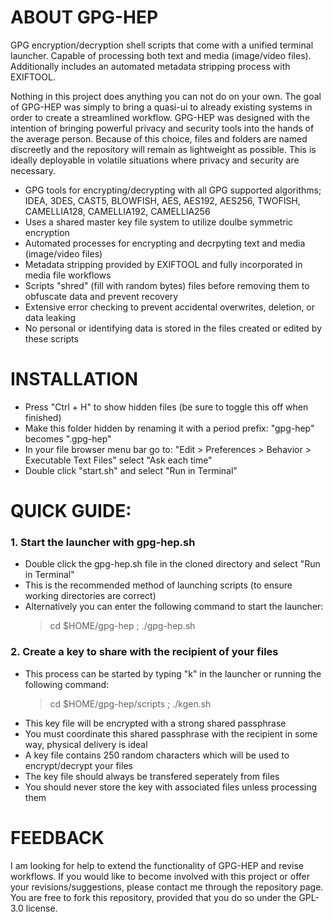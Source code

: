 # ABOUT GPG-HEP
GPG encryption/decryption shell scripts that come with a unified terminal launcher. Capable of processing both text and media (image/video files). Additionally includes an automated metadata stripping process with EXIFTOOL. 

Nothing in this project does anything you can not do on your own. The goal of GPG-HEP was simply to bring a quasi-ui to already existing systems in order to create a streamlined workflow. GPG-HEP was designed with the intention of bringing powerful privacy and security tools into the hands of the average person. Because of this choice, files and folders are named discreetly and the repository will remain as lightweight as possible. This is ideally deployable in volatile situations where privacy and security are necessary.

- GPG tools for encrypting/decrypting with all GPG supported algorithms; IDEA, 3DES, CAST5, BLOWFISH, AES, AES192, AES256, TWOFISH, CAMELLIA128, CAMELLIA192, CAMELLIA256
- Uses a shared master key file system to utilize doulbe symmetric encryption
- Automated processes for encrypting and decrpyting text and media (image/video files)
- Metadata stripping provided by EXIFTOOL and fully incorporated in media file workflows
- Scripts "shred" (fill with random bytes) files before removing them to obfuscate data and prevent recovery
- Extensive error checking to prevent accidental overwrites, deletion, or data leaking
- No personal or identifying data is stored in the files created or edited by these scripts

# INSTALLATION
- Press "Ctrl + H" to show hidden files (be sure to toggle this off when finished)
- Make this folder hidden by renaming it with a period prefix: 
  "gpg-hep" becomes ".gpg-hep"
- In your file browser menu bar go to:
  "Edit > Preferences > Behavior > Executable Text Files" select "Ask each time"
- Double click "start.sh" and select "Run in Terminal"

# QUICK GUIDE:
### 1. Start the launcher with gpg-hep.sh
  - Double click the gpg-hep.sh file in the cloned directory and select "Run in Terminal"
  - This is the recommended method of launching scripts (to ensure working directories are correct)
  - Alternatively you can enter the following command to start the launcher:
    > cd $HOME/gpg-hep ; ./gpg-hep.sh

### 2. Create a key to share with the recipient of your files
  - This process can be started by typing "k" in the launcher or running the following command:
    > cd $HOME/gpg-hep/scripts ; ./kgen.sh 
  - This key file will be encrypted with a strong shared passphrase
  - You must coordinate this shared passphrase with the recipient in some way, physical delivery is ideal
  - A key file contains 250 random characters which will be used to encrypt/decrypt your files
  - The key file should always be transfered seperately from files
  - You should never store the key with associated files unless processing them

# FEEDBACK
I am looking for help to extend the functionality of GPG-HEP and revise workflows. If you would like to become involved with this project or offer your revisions/suggestions, please contact me through the repository page. You are free to fork this repository, provided that you do so under the GPL-3.0 license.

